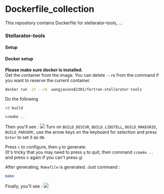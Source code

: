 # Dockerfile_collection
This repository contains Dockerfile for stellarator-tools, ...
### Stellarator-tools
#### Setup
#### Docker setup
**Please make sure docker is installed.** \
Get the container from the image. You can delete `--rm` from the command if you want to reserve the current container.
```bash
docker run -it --rm  wangjasonx62301/fortran-stellarator-tools
```
Do the following
```bash
cd build
```
```bash
ccmake ..
```
Then you'll see :
![](https://i.imgur.com/jj493Qm.png)
Turn on  `BUILD_DESCUR`, `BUILD_LIBSTELL`, `BUILD_MAKEGRID`, `BUILD_PARVEMC`, use the arrow keys on the keyboard for selection and press `Enter` to set it as `ON`. 

Press `c` to configure, then `g` to generate. \
(It's tricky that you may need to press `q` to quit, then command `ccmake ..` and press c again if you can't press `g`)

After generating, `Makefile` is generated. Just command :
```bash
make
```
Finally, you'll see :
![](https://i.imgur.com/hBu6BWK.png)



